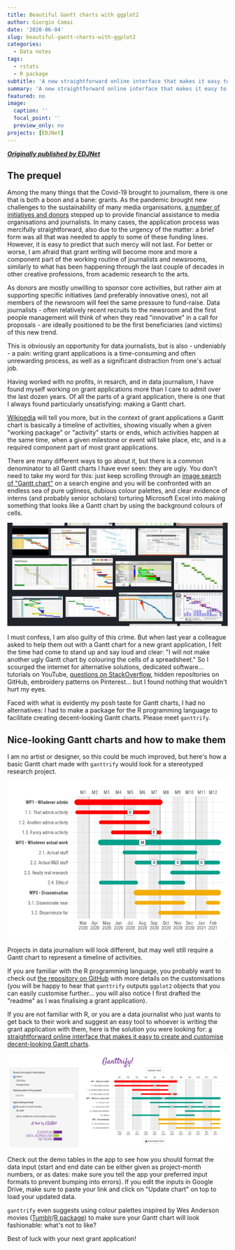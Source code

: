 ```yaml
---
title: Beautiful Gantt charts with ggplot2
author: Giorgio Comai
date: '2020-06-04'
slug: beautiful-gantt-charts-with-ggplot2
categories:
  - Data notes
tags:
  - rstats
  - R package
subtitle: 'A new straightforward online interface that makes it easy to create and customise decent-looking charts for grant applications'
summary: 'A new straightforward online interface that makes it easy to create and customise decent-looking charts for grant applications'
featured: no
image:
  caption: ''
  focal_point: ''
  preview_only: no
projects: [EDJNet]
---
```


__[*Originally published by EDJNet*](https://medium.com/european-data-journalism-network/beautiful-gantt-charts-with-ggplot2-80ccd8c2c788)__

## The prequel

Among the many things that the Covid-19 brought to journalism, there is one that is both a boon and a bane: grants. As the pandemic brought new challenges to the sustainability of many media organisations, [a number of initiatives and donors](https://ipi.media/covid-19-funding-opportunities-for-journalism/) stepped up to provide financial assistance to media organisations and journalists. In many cases, the application process was mercifully straightforward, also due to the urgency of the matter: a brief form was all that was needed to apply to some of these funding lines. However, it is easy to predict that such mercy will not last. For better or worse, I am afraid that grant writing will become more and more a component part of the working routine of journalists and newsrooms, similarly to what has been happening through the last couple of decades in other creative professions, from academic research to the arts.

As donors are mostly unwilling to sponsor core activities, but rather aim at supporting specific initiatives (and preferably innovative ones), not all members of the newsroom will feel the same pressure to fund-raise. Data journalists - often relatively recent recruits to the newsroom and the first people management will think of when they read "innovative" in a call for proposals - are ideally positioned to be the first beneficiaries (and victims) of this new trend.

This is obviously an opportunity for data journalists, but is also - undeniably - a pain: writing grant applications is a time-consuming and often unrewarding process, as well as a significant distraction from one's actual job.

Having worked with no profits, in resarch, and in data journalism, I have found myself working on grant applications more than I care to admit over the last dozen years. Of all the parts of a grant application, there is one that I always found particularly unsatisfying: making a Gantt chart. 

[Wikipedia](https://en.wikipedia.org/wiki/Gantt_chart) will tell you more, but in the context of grant applications a Gantt chart is basically a timeline of activities, showing visually when a given "working package" or "activity" starts or ends, which activities happen at the same time, when a given milestone or event will take place, etc, and is a required component part of most grant applications.

There are many different ways to go about it, but there is a common denominator to all Gantt charts I have ever seen: they are ugly. You don't need to take my word for this: just keep scrolling through an [image search of "Gantt chart"](https://www.qwant.com/?q=gantt%20chart&t=images) on a search engine and you will be confronted with an endless sea of pure ugliness, dubious colour palettes, and clear evidence of interns (and probably senior scholars) torturing Microsoft Excel into making something that looks like a Gantt chart by using the background colours of cells.

![Painful to the eye, but there's no hiding from the truth](gantt_img_screenshot.png)

I must confess, I am also guilty of this crime. But when last year a colleague asked to help them out with a Gantt chart for a new grant application, I felt the time had come to stand up and say loud and clear: "I will not make another ugly Gantt chart by colouring the cells of a spreadsheet." So I scourged the internet for alternative solutions, dedicated software... tutorials on YouTube, [questions on StackOverflow](https://stackoverflow.com/questions/3550341/gantt-charts-with-r), hidden repositories on GitHub, embroidery patterns on Pinterest... but I found nothing that wouldn't hurt my eyes.

Faced with what is evidently my posh taste for Gantt charts, I had no alternatives: I had to make a package for the R programming language to facilitate creating decent-looking Gantt charts. Please meet `ganttrify`.

## Nice-looking Gantt charts and how to make them

I am no artist or designer, so this could be much improved, but here's how a basic Gantt chart made with `ganttrify` would look for a stereotyped research project.

![Much better](featured.png)

Projects in data journalism will look different, but may well still require a Gantt chart to represent a timeline of activities.

If you are familiar with the R programming language, you probably want to check out [the repository on GitHub](https://github.com/giocomai/ganttrify/) with more details on the customisations (you will be happy to hear that `ganttrify` outputs `ggplot2` objects that you can easily customise further... you will also notice I first drafted the "readme" as I was finalising a grant application).

If you are not familiar with R, or you are a data journalist who just wants to get back to their work and suggest an easy tool to whoever is writing the grant application with them, here is the solution you were looking for: [a straightforward online interface that makes it easy to create and customise decent-looking Gantt charts](https://apps.europeandatajournalism.eu/app/ganttrify). 

![*Nice and easy!*](shiny_ganttrify_screenshot.png)

Check out the demo tables in the app to see how you should format the data input (start and end date can be either given as project-month numbers, or as dates: make sure you tell the app your preferred input formats to prevent bumping into errors). If you edit the inputs in Google Drive, make sure to paste your link and click on "Update chart" on top to load your updated data.

`ganttrify` even suggests using colour palettes inspired by Wes Anderson movies ([Tumblr](https://wesandersonpalettes.tumblr.com/)/[R package](https://github.com/karthik/wesanderson)) to make sure your Gantt chart will look fashionable: what's not to like?

Best of luck with your next grant application!